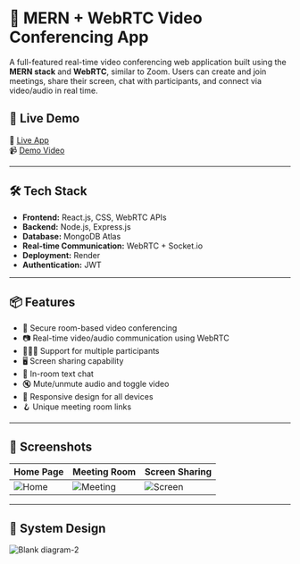 

# 🔗  MERN + WebRTC Video Conferencing App

A full-featured real-time video conferencing web application built using the **MERN stack** and **WebRTC**, similar to Zoom. Users can create and join meetings, share their screen, chat with participants, and connect via video/audio in real time.

## 🚀 Live Demo

🔗 [Live App](https://videocall-frontend-3zxi.onrender.com/)  
📹 [Demo Video](https://your-demo-video-link.com)

---

## 🛠️ Tech Stack

- **Frontend:** React.js, CSS, WebRTC APIs
- **Backend:** Node.js, Express.js
- **Database:** MongoDB Atlas
- **Real-time Communication:** WebRTC + Socket.io
- **Deployment:** Render
- **Authentication:** JWT

---

## 📦 Features

- 🔐 Secure room-based video conferencing
- 📷 Real-time video/audio communication using WebRTC
- 🧑‍🤝‍🧑 Support for multiple participants
- 🖥️ Screen sharing capability
- 💬 In-room text chat
- 🔇 Mute/unmute audio and toggle video
- 📲 Responsive design for all devices
- 🪝 Unique meeting room links

---

## 📸 Screenshots

| Home Page | Meeting Room | Screen Sharing |
|-----------|---------------|----------------|
| ![Home](https://github.com/user-attachments/assets/df427510-e940-4483-8058-52778f8b9a41) | ![Meeting](./screenshots/meeting.png) | ![Screen](./screenshots/screen.png) |

---

## 📁 System Design




![Blank diagram-2](https://github.com/user-attachments/assets/9c29ffd8-114a-4b4e-ae67-8d025b28aa88)




